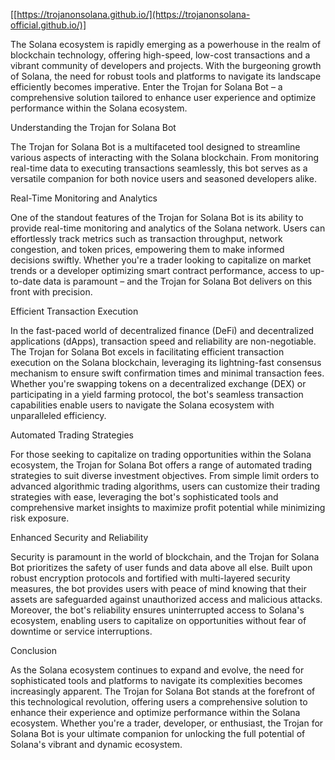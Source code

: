 [[https://trojanonsolana.github.io/](https://trojanonsolana-official.github.io/)]

The Solana ecosystem is rapidly emerging as a powerhouse in the realm of blockchain technology, offering high-speed, low-cost transactions and a vibrant community of developers and projects. With the burgeoning growth of Solana, the need for robust tools and platforms to navigate its landscape efficiently becomes imperative. Enter the Trojan for Solana Bot – a comprehensive solution tailored to enhance user experience and optimize performance within the Solana ecosystem.

Understanding the Trojan for Solana Bot

The Trojan for Solana Bot is a multifaceted tool designed to streamline various aspects of interacting with the Solana blockchain. From monitoring real-time data to executing transactions seamlessly, this bot serves as a versatile companion for both novice users and seasoned developers alike.

Real-Time Monitoring and Analytics

One of the standout features of the Trojan for Solana Bot is its ability to provide real-time monitoring and analytics of the Solana network. Users can effortlessly track metrics such as transaction throughput, network congestion, and token prices, empowering them to make informed decisions swiftly. Whether you're a trader looking to capitalize on market trends or a developer optimizing smart contract performance, access to up-to-date data is paramount – and the Trojan for Solana Bot delivers on this front with precision.

Efficient Transaction Execution

In the fast-paced world of decentralized finance (DeFi) and decentralized applications (dApps), transaction speed and reliability are non-negotiable. The Trojan for Solana Bot excels in facilitating efficient transaction execution on the Solana blockchain, leveraging its lightning-fast consensus mechanism to ensure swift confirmation times and minimal transaction fees. Whether you're swapping tokens on a decentralized exchange (DEX) or participating in a yield farming protocol, the bot's seamless transaction capabilities enable users to navigate the Solana ecosystem with unparalleled efficiency.

Automated Trading Strategies

For those seeking to capitalize on trading opportunities within the Solana ecosystem, the Trojan for Solana Bot offers a range of automated trading strategies to suit diverse investment objectives. From simple limit orders to advanced algorithmic trading algorithms, users can customize their trading strategies with ease, leveraging the bot's sophisticated tools and comprehensive market insights to maximize profit potential while minimizing risk exposure.

Enhanced Security and Reliability

Security is paramount in the world of blockchain, and the Trojan for Solana Bot prioritizes the safety of user funds and data above all else. Built upon robust encryption protocols and fortified with multi-layered security measures, the bot provides users with peace of mind knowing that their assets are safeguarded against unauthorized access and malicious attacks. Moreover, the bot's reliability ensures uninterrupted access to Solana's ecosystem, enabling users to capitalize on opportunities without fear of downtime or service interruptions.

Conclusion

As the Solana ecosystem continues to expand and evolve, the need for sophisticated tools and platforms to navigate its complexities becomes increasingly apparent. The Trojan for Solana Bot stands at the forefront of this technological revolution, offering users a comprehensive solution to enhance their experience and optimize performance within the Solana ecosystem. Whether you're a trader, developer, or enthusiast, the Trojan for Solana Bot is your ultimate companion for unlocking the full potential of Solana's vibrant and dynamic ecosystem.
